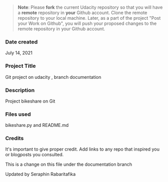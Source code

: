 >**Note**: Please **fork** the current Udacity repository so that you will have a **remote** repository in **your** Github account. Clone the remote repository to your local machine. Later, as a part of the project "Post your Work on Github", you will push your proposed changes to the remote repository in your Github account.

### Date created
July 14, 2021 

### Project Title
Git project on udacity , branch documentation

### Description
Project bikeshare on Git

### Files used
bikeshare.py and README.md

### Credits
It's important to give proper credit. Add links to any repo that inspired you or blogposts you consulted.

This is a change on this file under the documentation branch

Updated by Seraphin Rabaritafika
